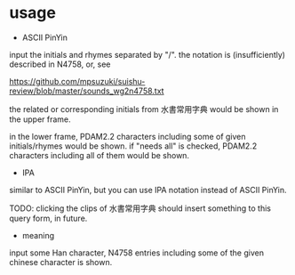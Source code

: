 usage
=====

* ASCII PinYin

input the initials and rhymes separated by "/".
the notation is (insufficiently) described in N4758,
or, see 

https://github.com/mpsuzuki/suishu-review/blob/master/sounds_wg2n4758.txt

the related or corresponding initials from 水書常用字典
would be shown in the upper frame.

in the lower frame, PDAM2.2 characters including some
of given initials/rhymes would be shown. if "needs all"
is checked, PDAM2.2 characters including all of them
would be shown.

* IPA

similar to  ASCII PinYin, but you can use IPA
notation instead of ASCII PinYin.

TODO: clicking the clips of 水書常用字典 should
insert something to this query form, in future.

* meaning

input some Han character, N4758 entries including
some of the given chinese character is shown.
